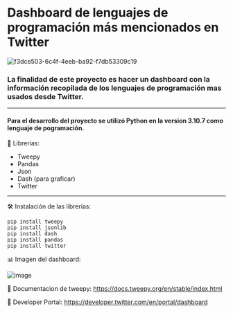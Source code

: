 # Dashboard de lenguajes de programación más mencionados en Twitter

![f3dce503-6c4f-4eeb-ba92-f7db53309c19](https://user-images.githubusercontent.com/79603843/200047443-f1bdf620-df69-4f96-802e-f32115589d00.jpg)

### La finalidad de este proyecto es hacer un dashboard con la información recopilada de los lenguajes de programación mas usados desde Twitter.

---
#### Para el desarrollo del proyecto se utilizó Python en la version 3.10.7 como lenguaje de pogramación.

📖 Librerias: 
 - Tweepy
 - Pandas
 - Json
 - Dash (para graficar)
 - Twitter
---

🛠️ Instalación de las librerías: 
```
pip install tweepy
pip install jsonlib
pip install dash
pip install pandas
pip install twitter
```
📊 Imagen del dashboard:


![image](https://user-images.githubusercontent.com/79603843/200050444-15f706c3-3e08-4c62-a2ca-dbc63987e63a.png)
 
📌 Documentacion de tweepy:  https://docs.tweepy.org/en/stable/index.html
 
📌 Developer Portal:  https://developer.twitter.com/en/portal/dashboard
 
 
 
